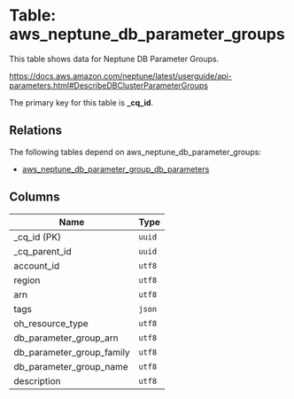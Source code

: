 # Table: aws_neptune_db_parameter_groups

This table shows data for Neptune DB Parameter Groups.

https://docs.aws.amazon.com/neptune/latest/userguide/api-parameters.html#DescribeDBClusterParameterGroups

The primary key for this table is **_cq_id**.

## Relations

The following tables depend on aws_neptune_db_parameter_groups:
  - [aws_neptune_db_parameter_group_db_parameters](aws_neptune_db_parameter_group_db_parameters.md)

## Columns

| Name          | Type          |
| ------------- | ------------- |
|_cq_id (PK)|`uuid`|
|_cq_parent_id|`uuid`|
|account_id|`utf8`|
|region|`utf8`|
|arn|`utf8`|
|tags|`json`|
|oh_resource_type|`utf8`|
|db_parameter_group_arn|`utf8`|
|db_parameter_group_family|`utf8`|
|db_parameter_group_name|`utf8`|
|description|`utf8`|